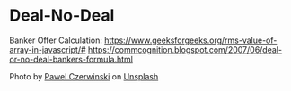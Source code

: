 # Deal-No-Deal

Banker Offer Calculation:
https://www.geeksforgeeks.org/rms-value-of-array-in-javascript/#
https://commcognition.blogspot.com/2007/06/deal-or-no-deal-bankers-formula.html


Photo by <a href="https://unsplash.com/@pawel_czerwinski?utm_content=creditCopyText&utm_medium=referral&utm_source=unsplash">Pawel Czerwinski</a> on <a href="https://unsplash.com/photos/a-close-up-of-a-wall-made-of-triangles-LEbkdsB8OMg?utm_content=creditCopyText&utm_medium=referral&utm_source=unsplash">Unsplash</a>
  